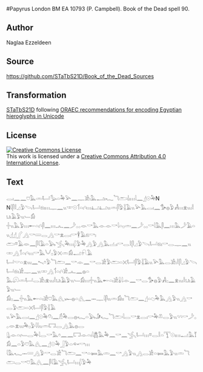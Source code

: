 #Papyrus London BM EA 10793 (P. Campbell). Book of the Dead spell 90.

## Author 

Naglaa Ezzeldeen

## Source 

https://github.com/STaTbS21D/Book_of_the_Dead_Sources

## Transformation 

[STaTbS21D](https://statbs21d.github.io/) following [ORAEC recommendations for encoding Egyptian hieroglyphs in Unicode](https://github.com/oraec/recommendations-encoding-hieroglyphs)

## License 

<a rel="license" href="http://creativecommons.org/licenses/by/4.0/"><img alt="Creative Commons License" style="border-width:0" src="https://i.creativecommons.org/l/by/4.0/88x31.png" /></a><br />This work is licensed under a <a rel="license" href="http://creativecommons.org/licenses/by/4.0/">Creative Commons Attribution 4.0 International License</a>.

## Text 

<hiero>𓂋𓏤𓈖𓈖𓈞𓅓𓏛𓂡𓅭𓏏𓅆𓅪𓈖𓊃𓀀𓏤𓅓𓂝𓏤𓆑𓆓𓂧𓌃𓏤𓏥𓇋𓈖𓊨𓇳𓅆N<br>
N𓇋𓋴𓎛𓈎𓅱𓌪𓂡𓁶𓏤𓏥𓊃𓈖𓏭𓎱𓇳𓄊𓏏𓏤𓄹𓏥𓂞𓂞𓏭𓏛𓋴𓅱𓆼𓄿𓏭𓅪𓅓𓂋𓏤𓈖𓅜𓐍𓅱𓀻𓏥𓁷𓏭𓏤𓎛𓂓𓏤𓄿𓅱𓏭𓄑𓀁<br>
𓏶𓏭𓅓𓅱𓏥𓄡𓏏𓏤𓄹𓋴𓈖𓏥𓂜𓈖𓌳𓂂𓂂𓁺𓎡𓅓𓁹𓁹𓎡𓇋𓏏𓊪𓏛𓈖𓌳𓂂𓂂𓎡𓇋𓅓𓋴𓈖𓏥𓅓𓌳𓄿𓏏𓏭𓊨𓊨𓂾𓂻𓎡𓄲𓂋𓂻𓎡𓁷𓂋𓏤𓎡𓇉𓄿𓁶𓎡𓏤<br>
𓂧𓎼𓄿𓁺𓈖𓋴𓇋𓄿𓏏𓅂𓂿𓅆𓏥𓆄𓅱𓅆𓂻𓅱𓂻𓅓𓐟𓏤𓎡𓂋𓎛𓋴𓈎𓅱𓌪𓂡𓁶𓏤𓎡𓂋𓊃𓈖𓏭𓏒𓂻𓄊𓏏𓏤𓄹𓏥𓎡𓅓𓄋𓊪𓅱𓏴𓏛𓀁𓂝𓍯𓄿<br>
𓂡𓎟𓏏𓁷𓏭𓏤𓈖𓍇𓏌𓅱𓆓𓂧𓈖𓎡𓁹𓈖𓎡𓂋𓀀𓅱𓂧𓏏𓏴𓂡𓋴𓅱𓆼𓄿𓏭𓅪𓅓𓂋𓀀𓏤𓎛𓋴𓈎𓅱𓌪𓂡𓁶𓏤𓀀𓊃𓈖𓏭𓏒𓂻𓄊𓏏𓏤𓄹𓀀𓂜𓈖𓐍𓏏<br>
𓅓𓋨𓏛𓂡𓂋𓀀𓏤𓁷𓏭𓏤𓎛𓂓𓏤𓄿𓅱𓏭𓄑𓀁𓏥𓏶𓏭𓅓𓄡𓏏𓏤𓀀𓏇𓇋𓁹𓈖𓎡𓂋𓅜𓐍𓅱𓀻𓊪𓈖𓁷𓏭𓏤𓎛𓂓𓏤𓄿𓅱𓏭𓄑<br>
𓀁𓊪𓈖𓏶𓏭𓅓𓄡𓏏𓏤𓀀𓈞𓅓𓂽𓆱𓐍𓏏𓂽𓈖𓋭𓊃𓇋𓋴𓏭𓏛𓀁𓏤𓏤𓆓𓂧𓈖𓊨𓏏𓆇𓅆𓅓𓂻𓅱𓏭𓂻𓎡𓂋𓅱𓂧𓏏𓏴𓂡𓋴𓅱𓆼𓄿<br>
𓏭𓅪𓅓𓂋𓏤𓈖𓊨𓇳𓅆𓄣𓏤𓈖𓁣𓅆𓂋𓐍𓆑𓏏𓅂𓀏𓆑𓆓𓂧𓇋𓂋𓎡𓁷𓂋𓏤𓎡𓅆𓌨𓂋𓅱𓏭𓄹𓄹𓎡𓌳𓂂𓂂𓁺𓁷𓏭𓏤𓅆𓊪𓅱𓇋𓇋𓏭𓏛𓉐𓂋𓂻𓅓𓐍𓂋<br>
𓊮𓁹𓏏𓏤𓄑𓂋𓅆𓇋𓂋𓎡𓅓𓏌𓈖𓈖𓉐𓁹𓏏𓏤𓇋𓆣𓅓𓅆𓈖𓎡𓈖𓂿𓂡𓏥𓎼𓂋𓎛𓏏𓇰𓇳𓏤𓏥𓂝𓅓𓄈𓀁𓈖𓏏𓅱𓈞𓅓𓂽𓈖𓊨𓇳𓅆𓃀𓅱𓏏𓆜𓎡𓏥<br>
𓇋𓅓𓆑𓋭𓄲𓂻𓅱𓎡𓂋𓀀𓆓𓂧𓈖𓎡𓏏𓍃𓅓𓏛𓈖𓎡𓂻𓅱𓏭𓂻𓂋𓀀𓏏𓍃𓅓𓅱𓏭𓏛𓆓𓂧𓂋𓎡𓈞𓅓𓂽𓈖𓋴𓇋𓄿𓂿𓂡𓏥𓆄𓅱𓅆<br></hiero>